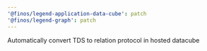 ```yaml
---
'@finos/legend-application-data-cube': patch
'@finos/legend-graph': patch
---
```


Automatically convert TDS to relation protocol in hosted datacube
